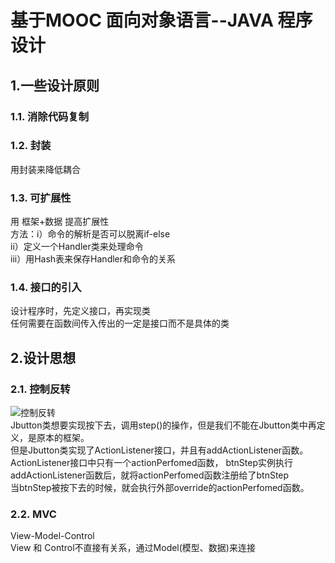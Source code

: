# 基于MOOC 面向对象语言--JAVA 程序设计

## 1.一些设计原则
### 1.1. 消除代码复制

### 1.2. 封装
用封装来降低耦合

### 1.3. 可扩展性
用 框架+数据 提高扩展性  
方法：i）命令的解析是否可以脱离if-else  
     ii）定义一个Handler类来处理命令  
     iii）用Hash表来保存Handler和命令的关系

### 1.4. 接口的引入
设计程序时，先定义接口，再实现类  
任何需要在函数间传入传出的一定是接口而不是具体的类

## 2.设计思想
### 2.1. 控制反转
![控制反转](https://github.com/CoderOrigin/JAVA-Course/blob/firstBranch/image/%E6%8E%A7%E5%88%B6%E5%8F%8D%E8%BD%AC.png)  
Jbutton类想要实现按下去，调用step()的操作，但是我们不能在Jbutton类中再定义，是原本的框架。  
但是Jbutton类实现了ActionListener接口，并且有addActionListener函数。  
ActionListener接口中只有一个actionPerfomed函数， btnStep实例执行addActionListener函数后，就将actionPerfomed函数注册给了btnStep  
当btnStep被按下去的时候，就会执行外部override的actionPerfomed函数。  
### 2.2. MVC
View-Model-Control  
View 和 Control不直接有关系，通过Model(模型、数据)来连接

